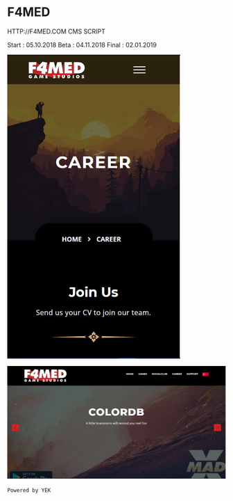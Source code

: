 # F4MED




HTTP://F4MED.COM CMS SCRIPT

Start : 05.10.2018
Beta  : 04.11.2018
Final : 02.01.2019

![alt text](https://raw.githubusercontent.com/YEK-PLUS/F4med-Doc/master/Mobil.PNG "F4MED Mobil Response")

![alt text](https://raw.githubusercontent.com/YEK-PLUS/F4med-Doc/master/Desktop.PNG "F4MED Desktop Response")


`Powered by YEK`
